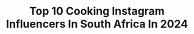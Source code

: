 ---
title: Top 10 Cooking Instagram Influencers In South Africa In 2024
description: >-
  Find top cooking Instagram influencers in South Africa in 2024. Most popular hashtags: #cooking #cake #provinciallife.
platform: Instagram
hits: 164
text_top: Identify the best Instagram profiles on inBeat.
text_bottom: Our database holds 164 Instagram influencers like this in South Africa for you to work with.
profiles:
  - username: "judiekama"
    fullname: >-
      Judie Kama
    bio: >-
      •cooking page @plate_with_judiekama •Makeup artist @makeup_by_judiekama •Dj Just judie •Gods child https://www.kotex.co.za/products/ultra-thin-pads
    location: "South Africa"
    followers: 135186
    engagement: 3227
    commentsToLikes: 0.015697
    id: ck13cgiel084e0i19d3dxjumm
    verified: false
    hashtags: "#hdj2023, #outofthisworldza, #hollywoodbetsdurbanjuly, #toiletschangelives"
  - username: "geradewet"
    fullname: >-
      Gera de Wet  |  Lifestyle Designer
    bio: >-
      A life of interior design, gardening, styling, cooking, flowers, DIY, travelling, family, #GeraFinds @dewetshofwines is home South Africa
    location: "South Africa"
    followers: 10067
    engagement: 302
    commentsToLikes: 0.073842
    id: ck6tzrg32bevv0j71wlx9h72c
    verified: false
    hashtags: "#moodforfloral, #birthdayparty, #kidsparty, #cakeoftheday"
  - username: "drizzleanddip"
    fullname: >-
      Sam Linsell
    bio: >-
      Delicious recipes | Cooking & Baking | Food stories | cookbook author | Food photographer & food stylist | Recipe developer | Teaching you to cook
    location: "South Africa"
    followers: 67853
    engagement: 102
    commentsToLikes: 0.038193
    id: ck5zryynlxii60i14ronnukt6
    verified: false
    hashtags: "#foodstyling, #appetizers, #provinciallife, #makemoments"
  - username: "sinazotambo"
    fullname: >-
      BONES
    bio: >-
      -🇿🇦 -UmXhosa -Follow my cooking page @sinazothecook
    location: "South Africa"
    followers: 8614
    engagement: 1400
    commentsToLikes: 0.023223
    id: ck8ta6x8iqobk0j786dvvimbg
    verified: false
    hashtags: "#plussizefashion, #curvyfashion, #curvemodel, #curvymodel"
  - username: "dinneratmatlohas"
    fullname: >-
      Dinner@Matloha's
    bio: >-
      Food writer Recipe Developer Cookingclasses Drum Food Ambassador First Choice Ambassador Brand Influencer 0763068085
    location: "South Africa"
    followers: 120467
    engagement: 49
    commentsToLikes: 0.064527
    id: ck5qdlsmfw7h20i11jds6da4y
    verified: false
    hashtags: "#dinneratmatlohas, #sundaycookingclass"
  - username: "neillanthony"
    fullname: >-
      Neill Anthony
    bio: >-
      Virtual diary of the private chef around the world 🌎... www.neillanthony.com
    location: "South Africa"
    followers: 31152
    engagement: 264
    commentsToLikes: 0.043460
    id: ck5znyge0peao0i14kglzwm3b
    verified: false
    hashtags: "#capetown, #privatechef, #privatechefneillanthony, #foodnetwork"
  - username: "kaminipather"
    fullname: >-
      Kamini Like Harmony
    bio: >-
      Host of #GirlEatWorldTV @Netflix @MasterChef_SA winner S2 @nutritionschool certified Nutrition & Health Coach Runner. Dog-person.
    location: "South Africa"
    followers: 37230
    engagement: 89
    commentsToLikes: 0.050337
    id: ckaost6k2szaw0i78ocytqyhn
    verified: true
    hashtags: "#wine, #run, #cooking, #runrunrun"
  - username: "funfoodrecipeworld"
    fullname: >-
      Shema's Kitchen
    bio: >-
      Food Blogger Recipe Creator 🫰🏻 #shemaskitchen cookbook Dm for Collab/PR❤️ 📍South Africa 🇿🇦 originally from 🇮🇳
    location: "South Africa"
    followers: 72537
    engagement: 433
    commentsToLikes: 0.037749
    id: ck9wgfsx6t89h0j789b86ifdl
    verified: false
    hashtags: "#eidaladha, #desserts, #ramadan, #foodphotography"
  - username: "diariesofanislandergirl"
    fullname: >-
      𝘇 𝗮 𝗶 𝗻 𝗮 𝗵  ✨
    bio: >-
      ✧ food • skincare • makeup • lifestyle 🇲🇺 ✧ shop @_mocouture_ ✧ book acc @diariesofabooknerd ✧ other links ⤵
    location: "South Africa"
    followers: 12565
    engagement: 439
    commentsToLikes: 0.016002
    id: ck5hqose9tghk0i11u4gxah0n
    verified: false
    hashtags: "#realmagic, #cokefoodfestival, #larocheposay, #diariesofanislandergirl"
  - username: "selflovingblackwoman"
    fullname: >-
      Antonette Karabo Motloung
    bio: >-
      🏳️‍🌈 JHB | CPT @slbw.home 🏠 📧: antonette.motloung@gmail.com
    location: "South Africa"
    followers: 7459
    engagement: 771
    commentsToLikes: 0.032826
    id: ck14jtc1tm2xw0i19bpuyzgo4
    verified: false
    hashtags: "#cooking, #homevlogs, #handyandysprayforeveryclean, #cleaningtips"
---